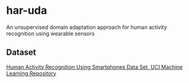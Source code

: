 # har-uda
An unsupervised domain adaptation approach for human activity recognition using wearable sensors

## Dataset

[Human Activity Recognition Using Smartphones Data Set, UCI Machine Learning Repository](https://archive.ics.uci.edu/ml/datasets/human+activity+recognition+using+smartphones)
